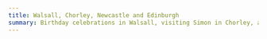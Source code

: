 ```yaml
---
title: Walsall, Chorley, Newcastle and Edinburgh
summary: Birthday celebrations in Walsall, visiting Simon in Chorley, a Great Exhibition in Newcastle and a return to the Edinburgh festivals.
---
```

